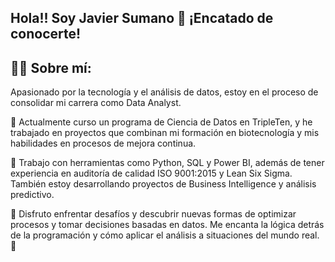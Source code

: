 ## Hola!! Soy Javier Sumano 👋 ¡Encatado de conocerte!


## 👨‍💻 Sobre mí:
Apasionado por la tecnología y el análisis de datos, estoy en el proceso de consolidar mi carrera como Data Analyst.

🔭 Actualmente curso un programa de Ciencia de Datos en TripleTen, y he trabajado en proyectos que combinan mi formación en biotecnología y mis habilidades en procesos de mejora continua.

🌱 Trabajo con herramientas como Python, SQL y Power BI, además de tener experiencia en auditoría de calidad ISO 9001:2015 y Lean Six Sigma. También estoy desarrollando proyectos de Business Intelligence y análisis predictivo.

💓 Disfruto enfrentar desafíos y descubrir nuevas formas de optimizar procesos y tomar decisiones basadas en datos. Me encanta la lógica detrás de la programación y cómo aplicar el análisis a situaciones del mundo real. 🚀
